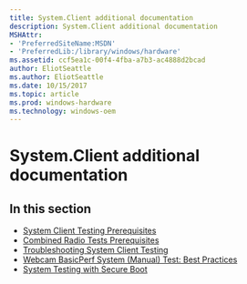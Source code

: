 ```yaml
---
title: System.Client additional documentation
description: System.Client additional documentation
MSHAttr:
- 'PreferredSiteName:MSDN'
- 'PreferredLib:/library/windows/hardware'
ms.assetid: ccf5ea1c-00f4-4fba-a7b3-ac4888d2bcad
author: EliotSeattle
ms.author: EliotSeattle
ms.date: 10/15/2017
ms.topic: article
ms.prod: windows-hardware
ms.technology: windows-oem
---
```


# System.Client additional documentation


## <span id="in_this_section"></span>In this section


-   [System Client Testing Prerequisites](system-client-testing-prerequisites.md)
-   [Combined Radio Tests Prerequisites](combined-radio-tests-prerequisites.md)
-   [Troubleshooting System Client Testing](troubleshooting-system-client-testing.md)
-   [Webcam BasicPerf System (Manual) Test: Best Practices](webcam-basicperf-system--manual--test-best-practices.md)
-   [System Testing with Secure Boot](system-testing-with-secure-boot.md)

 

 






